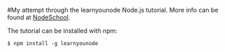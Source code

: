 #My attempt through the learnyounode Node.js tutorial.
More info can be found at [NodeSchool](nodeschool.io).

The tutorial can be installed with npm:
```
$ npm install -g learnyounode
```
